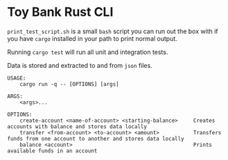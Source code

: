 # Toy Bank Rust CLI

`print_test_script.sh` is a small `bash` script you can run out the box with if you have `cargo` installed in your path to print normal output.

Running `cargo test` will run all unit and integration tests.

Data is stored and extracted to and from `json` files.

```
USAGE:
    cargo run -q -- [OPTIONS] [args]

ARGS:
    <args>...

OPTIONS:
    create-account <name-of-account> <starting-balance>     Creates accounts with balance and stores data locally
    transfer <from-account> <to-account> <amount>           Transfers funds from one account to another and stores data locally
    balance <account>                                       Prints available funds in an account
```